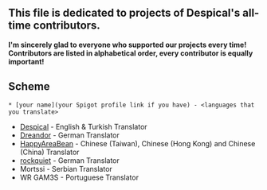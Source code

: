 ## This file is dedicated to projects of Despical's all-time contributors.
**I'm sincerely glad to everyone who supported our projects every time!**
**Contributors are listed in alphabetical order, every contributor is equally important!**

## Scheme
`* [your name](your Spigot profile link if you have) - <languages that you translate>`

* [Despical](https://www.spigotmc.org/members/despical.615094/) - English & Turkish Translator
* [Dreandor](https://www.spigotmc.org/members/dreandor.643921/) - German Translator
* [HappyAreaBean](https://www.spigotmc.org/members/happyareabean.150996/) - Chinese (Taiwan), Chinese (Hong Kong) and Chinese (China) Translator
* [rockquiet](https://www.spigotmc.org/members/rockquiet.1677905/) - German Translator
* Mortssi - Serbian Translator
* WR GAM3S - Portuguese Translator